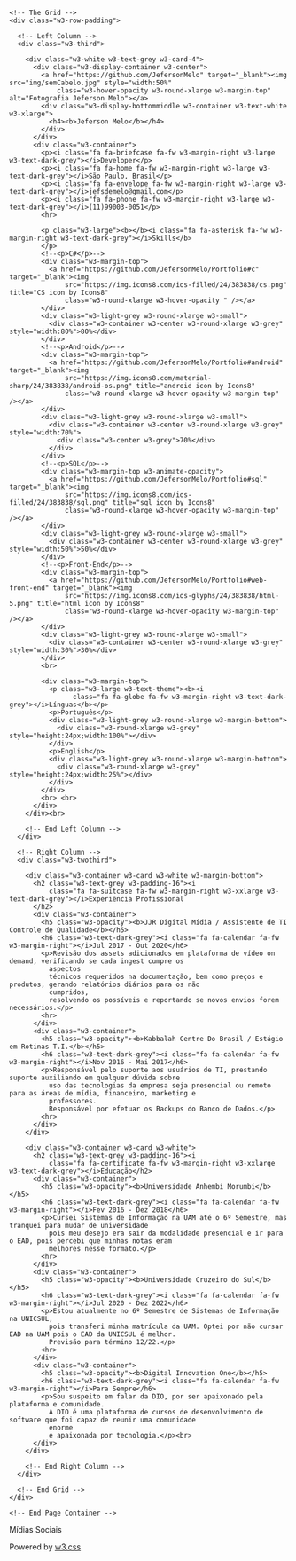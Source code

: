 <!DOCTYPE html>
<html>
<title>Jeferson Melo</title>
<meta charset="UTF-8">
<meta name="viewport" content="width=device-width, initial-scale=1">
<link rel="stylesheet" href="https://www.w3schools.com/w3css/4/w3.css">
<link rel='stylesheet' href='https://fonts.googleapis.com/css?family=Roboto'>
<link rel="stylesheet" href="https://cdnjs.cloudflare.com/ajax/libs/font-awesome/4.7.0/css/font-awesome.min.css">
<link rel="stylesheet" href="css/main.css">

<body class="w3-light-grey">

  <!-- Page Container -->
  <div class="w3-content w3-margin-top" style="max-width:1400px;">

    <!-- The Grid -->
    <div class="w3-row-padding">

      <!-- Left Column -->
      <div class="w3-third">

        <div class="w3-white w3-text-grey w3-card-4">
          <div class="w3-display-container w3-center">
            <a href="https://github.com/JefersonMelo" target="_blank"><img src="img/semCabelo.jpg" style="width:50%"
                class="w3-hover-opacity w3-round-xlarge w3-margin-top" alt="Fotografia Jeferson Melo"></a>
            <div class="w3-display-bottommiddle w3-container w3-text-white w3-xlarge">
              <h4><b>Jeferson Melo</b></h4>
            </div>
          </div>
          <div class="w3-container">
            <p><i class="fa fa-briefcase fa-fw w3-margin-right w3-large w3-text-dark-grey"></i>Developer</p>
            <p><i class="fa fa-home fa-fw w3-margin-right w3-large w3-text-dark-grey"></i>São Paulo, Brasil</p>
            <p><i class="fa fa-envelope fa-fw w3-margin-right w3-large w3-text-dark-grey"></i>jefsdemelo@gmail.com</p>
            <p><i class="fa fa-phone fa-fw w3-margin-right w3-large w3-text-dark-grey"></i>(11)99003-0051</p>
            <hr>
            
            <p class="w3-large"><b></b><i class="fa fa-asterisk fa-fw w3-margin-right w3-text-dark-grey"></i>Skills</b>
            </p>
            <!--<p>C#</p>-->
            <div class="w3-margin-top">
              <a href="https://github.com/JefersonMelo/Portfolio#c" target="_blank"><img
                  src="https://img.icons8.com/ios-filled/24/383838/cs.png" title="CS icon by Icons8"
                  class="w3-round-xlarge w3-hover-opacity " /></a>
            </div>
            <div class="w3-light-grey w3-round-xlarge w3-small">
              <div class="w3-container w3-center w3-round-xlarge w3-grey" style="width:80%">80%</div>
            </div>
            <!--<p>Android</p>-->
            <div class="w3-margin-top">
              <a href="https://github.com/JefersonMelo/Portfolio#android" target="_blank"><img
                  src="https://img.icons8.com/material-sharp/24/383838/android-os.png" title="android icon by Icons8"
                  class="w3-round-xlarge w3-hover-opacity w3-margin-top" /></a>
            </div>
            <div class="w3-light-grey w3-round-xlarge w3-small">
              <div class="w3-container w3-center w3-round-xlarge w3-grey" style="width:70%">
                <div class="w3-center w3-grey">70%</div>
              </div>
            </div>
            <!--<p>SQL</p>-->
            <div class="w3-margin-top w3-animate-opacity">
              <a href="https://github.com/JefersonMelo/Portfolio#sql" target="_blank"><img
                  src="https://img.icons8.com/ios-filled/24/383838/sql.png" title="sql icon by Icons8"
                  class="w3-round-xlarge w3-hover-opacity w3-margin-top" /></a>
            </div>
            <div class="w3-light-grey w3-round-xlarge w3-small">
              <div class="w3-container w3-center w3-round-xlarge w3-grey" style="width:50%">50%</div>
            </div>
            <!--<p>Front-End</p>-->
            <div class="w3-margin-top">
              <a href="https://github.com/JefersonMelo/Portfolio#web-front-end" target="_blank"><img
                  src="https://img.icons8.com/ios-glyphs/24/383838/html-5.png" title="html icon by Icons8"
                  class="w3-round-xlarge w3-hover-opacity w3-margin-top" /></a>
            </div>
            <div class="w3-light-grey w3-round-xlarge w3-small">
              <div class="w3-container w3-center w3-round-xlarge w3-grey" style="width:30%">30%</div>
            </div>
            <br>

            <div class="w3-margin-top">
              <p class="w3-large w3-text-theme"><b><i
                    class="fa fa-globe fa-fw w3-margin-right w3-text-dark-grey"></i>Línguas</b></p>
              <p>Português</p>
              <div class="w3-light-grey w3-round-xlarge w3-margin-bottom">
                <div class="w3-round-xlarge w3-grey" style="height:24px;width:100%"></div>
              </div>
              <p>English</p>
              <div class="w3-light-grey w3-round-xlarge w3-margin-bottom">
                <div class="w3-round-xlarge w3-grey" style="height:24px;width:25%"></div>
              </div>
            </div>
            <br> <br>
          </div>
        </div><br>

        <!-- End Left Column -->
      </div>

      <!-- Right Column -->
      <div class="w3-twothird">

        <div class="w3-container w3-card w3-white w3-margin-bottom">
          <h2 class="w3-text-grey w3-padding-16"><i
              class="fa fa-suitcase fa-fw w3-margin-right w3-xxlarge w3-text-dark-grey"></i>Experiência Profissional
          </h2>
          <div class="w3-container">
            <h5 class="w3-opacity"><b>JJR Digital Mídia / Assistente de TI Controle de Qualidade</b></h5>
            <h6 class="w3-text-dark-grey"><i class="fa fa-calendar fa-fw w3-margin-right"></i>Jul 2017 - Out 2020</h6>
            <p>Revisão dos assets adicionados em plataforma de vídeo on demand, verificando se cada ingest cumpre os
              aspectos
              técnicos requeridos na documentação, bem como preços e produtos, gerando relatórios diários para os não
              cumpridos,
              resolvendo os possíveis e reportando se novos envios forem necessários.</p>
            <hr>
          </div>
          <div class="w3-container">
            <h5 class="w3-opacity"><b>Kabbalah Centre Do Brasil / Estágio em Rotinas T.I.</b></h5>
            <h6 class="w3-text-dark-grey"><i class="fa fa-calendar fa-fw w3-margin-right"></i>Nov 2016 - Mai 2017</h6>
            <p>Responsável pelo suporte aos usuários de TI, prestando suporte auxiliando em qualquer dúvida sobre
              uso das tecnologias da empresa seja presencial ou remoto para as áreas de mídia, financeiro, marketing e
              professores.
              Responsável por efetuar os Backups do Banco de Dados.</p>
            <hr>
          </div>
        </div>

        <div class="w3-container w3-card w3-white">
          <h2 class="w3-text-grey w3-padding-16"><i
              class="fa fa-certificate fa-fw w3-margin-right w3-xxlarge w3-text-dark-grey"></i>Educação</h2>
          <div class="w3-container">
            <h5 class="w3-opacity"><b>Universidade Anhembi Morumbi</b></h5>
            <h6 class="w3-text-dark-grey"><i class="fa fa-calendar fa-fw w3-margin-right"></i>Fev 2016 - Dez 2018</h6>
            <p>Cursei Sistemas de Informação na UAM até o 6º Semestre, mas tranquei para mudar de universidade
              pois meu desejo era sair da modalidade presencial e ir para o EAD, pois percebi que minhas notas eram
              melhores nesse formato.</p>
            <hr>
          </div>
          <div class="w3-container">
            <h5 class="w3-opacity"><b>Universidade Cruzeiro do Sul</b></h5>
            <h6 class="w3-text-dark-grey"><i class="fa fa-calendar fa-fw w3-margin-right"></i>Jul 2020 - Dez 2022</h6>
            <p>Estou atualmente no 6º Semestre de Sistemas de Informação na UNICSUL,
              pois transferi minha matrícula da UAM. Optei por não cursar EAD na UAM pois o EAD da UNICSUL é melhor.
              Previsão para término 12/22.</p>
            <hr>
          </div>
          <div class="w3-container">
            <h5 class="w3-opacity"><b>Digital Innovation One</b></h5>
            <h6 class="w3-text-dark-grey"><i class="fa fa-calendar fa-fw w3-margin-right"></i>Para Sempre</h6>
            <p>Sou suspeito em falar da DIO, por ser apaixonado pela plataforma e comunidade.
              A DIO é uma plataforma de cursos de desenvolvimento de software que foi capaz de reunir uma comunidade
              enorme
              e apaixonada por tecnologia.</p><br>
          </div>
        </div>

        <!-- End Right Column -->
      </div>

      <!-- End Grid -->
    </div>

    <!-- End Page Container -->
  </div>

  <footer class="w3-container w3-grey w3-center w3-margin-top">
    <p>Mídias Sociais</p>
    <a href="https://github.com/JefersonMelo" target="_blank"><i class="fa fa-github w3-hover-opacity"></i></a>
    <a href="https://twitter.com/jefmelo?s=09/" target="_blank"><i class="fa fa-twitter w3-hover-opacity"></i></a>
    <a href="https://www.linkedin.com/in/jeferson-melo-841b981b0/" target="_blank"><i
        class="fa fa-linkedin w3-hover-opacity"></i></a>
    <p>Powered by <a href="https://www.w3schools.com/w3css/default.asp" target="_blank">w3.css</a></p>
  </footer>

</body>

</html>